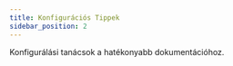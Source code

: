 ```yaml
---
title: Konfigurációs Tippek
sidebar_position: 2
---
```


Konfigurálási tanácsok a hatékonyabb dokumentációhoz.